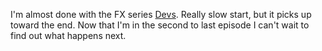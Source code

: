 I'm almost done with the FX series <a href="http://bingeworthy.io/tv/?id=https%3A%2F%2Fwww.metacritic.com%2Ftv%2Fdevs">Devs</a>. Really slow start, but it picks up toward the end. Now that I'm in the second to last episode I can't wait to find out what happens next. 
